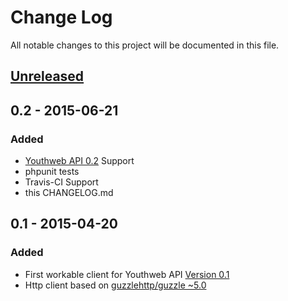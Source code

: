 # Change Log
All notable changes to this project will be documented in this file.

## [Unreleased][unreleased]

## 0.2 - 2015-06-21
### Added
- [Youthweb API 0.2](https://github.com/youthweb/youthweb-api/releases/tag/0.2) Support
- phpunit tests
- Travis-CI Support
- this CHANGELOG.md

## 0.1 - 2015-04-20
### Added
- First workable client for Youthweb API  [Version 0.1](https://github.com/youthweb/youthweb-api/releases/tag/0.1)
- Http client based on [guzzlehttp/guzzle ~5.0](https://github.com/guzzle/guzzle)

[unreleased]: https://github.com/youthweb/php-youthweb-api/compare/0.2...HEAD
[0.2]: https://github.com/youthweb/php-youthweb-api/compare/0.1...0.2
